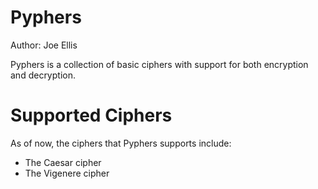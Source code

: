 Pyphers
=======

Author: Joe Ellis

Pyphers is a collection of basic ciphers with support for both encryption and decryption.

Supported Ciphers
=================

As of now, the ciphers that Pyphers supports include:

* The Caesar cipher
* The Vigenere cipher
